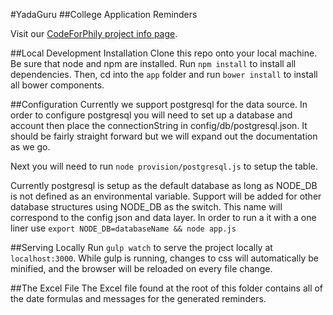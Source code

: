 #YadaGuru
##College Application Reminders

Visit our [CodeForPhily project info page](https://codeforphilly.org/projects/college_application_app_for_philly_schools).

##Local Development Installation
Clone this repo onto your local machine. Be sure that node and npm are installed. Run `npm install` to install all dependencies. Then, cd into the `app` folder and run `bower install` to install all bower components.

##Configuration
Currently we support postgresql for the data source. In order to configure
postgresql you will need to set up a database and account then place the
connectionString in config/db/postgresql.json. It should be fairly straight
forward but we will expand out the documentation as we go.

Next you will need to run `node provision/postgresql.js` to setup the table.

Currently postgresql is setup as the default database as long as NODE_DB is not
defined as an environmental variable. Support will be added for other database
structures using NODE_DB as the switch. This name will correspond to the config
json and data layer. In order to run a it with a one liner use `export
NODE_DB=databaseName && node app.js`

##Serving Locally
Run `gulp watch` to serve the project locally at `localhost:3000`. While gulp is running, changes to css will automatically be minified, and the browser will be reloaded on every file change.

##The Excel File
The Excel file found at the root of this folder contains all of the date formulas and messages for the generated reminders.
